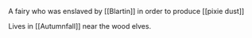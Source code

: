A fairy who was enslaved by [[Blartin]] in order to produce [[pixie dust]]

Lives in [[Autumnfall]] near the wood elves.